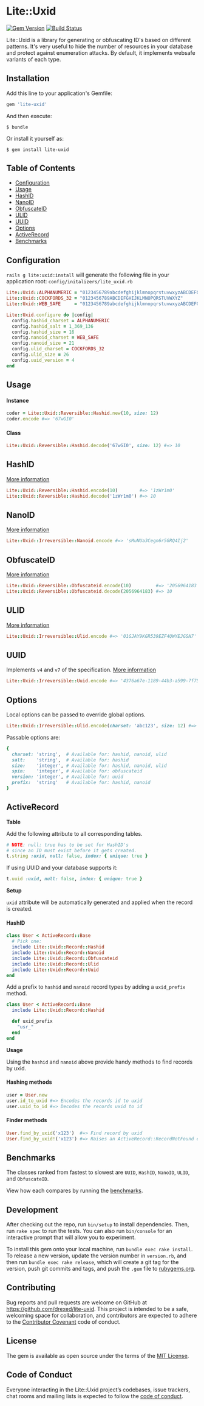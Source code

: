 # Lite::Uxid

[![Gem Version](https://badge.fury.io/rb/lite-uxid.svg)](http://badge.fury.io/rb/lite-uxid)
[![Build Status](https://travis-ci.org/drexed/lite-uxid.svg?branch=master)](https://travis-ci.org/drexed/lite-uxid)

Lite::Uxid is a library for generating or obfuscating ID's based on different patterns.
It's very useful to hide the number of resources in your database and protect against enumeration attacks.
By default, it implements websafe variants of each type.

## Installation

Add this line to your application's Gemfile:

```ruby
gem 'lite-uxid'
```

And then execute:

    $ bundle

Or install it yourself as:

    $ gem install lite-uxid

## Table of Contents

* [Configuration](#configuration)
* [Usage](#usage)
* [HashID](#hashid)
* [NanoID](#nanoid)
* [ObfuscateID](#obfuscateid)
* [ULID](#ulid)
* [UUID](#uuid)
* [Options](#options)
* [ActiveRecord](#active_record)
* [Benchmarks](#benchmarks)

## Configuration

`rails g lite:uxid:install` will generate the following file in your application root:
`config/initalizers/lite_uxid.rb`

```ruby
Lite::Uxid::ALPHANUMERIC = "0123456789abcdefghijklmnopqrstuvwxyzABCDEFGHIJKLMNOPQRSTUVWXYZ"
Lite::Uxid::COCKFORDS_32 = "0123456789ABCDEFGHIJKLMNOPQRSTUVWXYZ"
Lite::Uxid::WEB_SAFE     = "0123456789abcdefghijklmnopqrstuvwxyzABCDEFGHIJKLMNOPQRSTUVWXYZ-_"

Lite::Uxid.configure do |config|
  config.hashid_charset = ALPHANUMERIC
  config.hashid_salt = 1_369_136
  config.hashid_size = 16
  config.nanoid_charset = WEB_SAFE
  config.nanoid_size = 21
  config.ulid_charset = COCKFORDS_32
  config.ulid_size = 26
  config.uuid_version = 4
end
```

## Usage

#### Instance
```ruby
coder = Lite::Uxid::Reversible::Hashid.new(10, size: 12)
coder.encode #=> '67wGI0'
```

#### Class
```ruby
Lite::Uxid::Reversible::Hashid.decode('67wGI0', size: 12) #=> 10
```

## HashID

[More information](https://hashids.org)

```ruby
Lite::Uxid::Reversible::Hashid.encode(10)        #=> '1zWr1m0'
Lite::Uxid::Reversible::Hashid.decode('1zWr1m0') #=> 10
```

## NanoID

[More information](https://github.com/ai/nanoid)

```ruby
Lite::Uxid::Irreversible::Nanoid.encode #=> 'sMuNUa3Cegn6r5GRQ4Ij2'
```

## ObfuscateID

[More information](https://github.com/namick/scatter_swap)

```ruby
Lite::Uxid::Reversible::Obfuscateid.encode(10)         #=> '2056964183'
Lite::Uxid::Reversible::Obfuscateid.decode(2056964183) #=> 10
```

## ULID

[More information](https://github.com/ulid/spec)

```ruby
Lite::Uxid::Irreversible::Ulid.encode #=> '01GJAY9KGR539EZF4QWYEJGSN7'
```

## UUID

Implements `v4` and `v7` of the specification. [More information](https://en.wikipedia.org/wiki/Universally_unique_identifier)

```ruby
Lite::Uxid::Irreversible::Uuid.encode #=> '4376a67e-1189-44b3-a599-7f7566bf105b'
```

## Options

Local options can be passed to override global options.

```ruby
Lite::Uxid::Irreversible::Ulid.encode(charset: 'abc123', size: 12) #=> 'a3b12c12c3ca'
```

Passable options are:

```ruby
{
  charset: 'string',  # Available for: hashid, nanoid, ulid
  salt:    'string',  # Available for: hashid
  size:    'integer', # Available for: hashid, nanoid, ulid
  spin:    'integer', # Available for: obfuscateid
  version: 'integer', # Available for: uuid
  prefix:  'string'   # Available for: hashid, nanoid
}
```

## ActiveRecord

**Table**

Add the following attribute to all corresponding tables.

```ruby
# NOTE: null: true has to be set for HashID's
# since an ID must exist before it gets created.
t.string :uxid, null: false, index: { unique: true }
```

If using UUID and your database supports it:

```ruby
t.uuid :uxid, null: false, index: { unique: true }
```

**Setup**

`uxid` attribute will be automatically generated and applied when the record is created.

#### HashID
```ruby
class User < ActiveRecord::Base
  # Pick one:
  include Lite::Uxid::Record::Hashid
  include Lite::Uxid::Record::Nanoid
  include Lite::Uxid::Record::Obfuscateid
  include Lite::Uxid::Record::Ulid
  include Lite::Uxid::Record::Uuid
end
```

Add a prefix to `hashid` and `nanoid` record types by adding a `uxid_prefix` method.

```ruby
class User < ActiveRecord::Base
  include Lite::Uxid::Record::Hashid

  def uxid_prefix
    "usr_"
  end
end
```

**Usage**

Using the `hashid` and `nanoid` above provide handy methods to find records by uxid.

#### Hashing methods
```ruby
user = User.new
user.id_to_uxid #=> Encodes the records id to uxid
user.uxid_to_id #=> Decodes the records uxid to id
```

#### Finder methods
```ruby
User.find_by_uxid('x123')  #=> Find record by uxid
User.find_by_uxid!('x123') #=> Raises an ActiveRecord::RecordNotFound error if not found
```

## Benchmarks

The classes ranked from fastest to slowest are `UUID`, `HashID`, `NanoID`, `ULID`, and `ObfuscateID`.

View how each compares by running the [benchmarks](https://github.com/drexed/lite-uxid/tree/master/benchmarks).

## Development

After checking out the repo, run `bin/setup` to install dependencies. Then, run `rake spec` to run the tests. You can also run `bin/console` for an interactive prompt that will allow you to experiment.

To install this gem onto your local machine, run `bundle exec rake install`. To release a new version, update the version number in `version.rb`, and then run `bundle exec rake release`, which will create a git tag for the version, push git commits and tags, and push the `.gem` file to [rubygems.org](https://rubygems.org).

## Contributing

Bug reports and pull requests are welcome on GitHub at https://github.com/drexed/lite-uxid. This project is intended to be a safe, welcoming space for collaboration, and contributors are expected to adhere to the [Contributor Covenant](http://contributor-covenant.org) code of conduct.

## License

The gem is available as open source under the terms of the [MIT License](https://opensource.org/licenses/MIT).

## Code of Conduct

Everyone interacting in the Lite::Uxid project’s codebases, issue trackers, chat rooms and mailing lists is expected to follow the [code of conduct](https://github.com/drexed/lite-uxid/blob/master/CODE_OF_CONDUCT.md).
